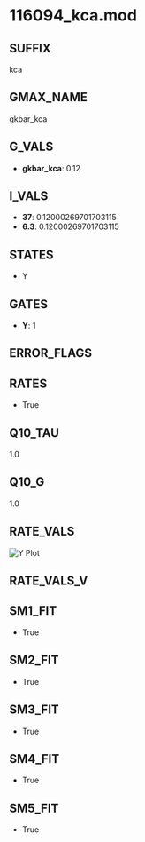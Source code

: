 # 116094_kca.mod

## SUFFIX

kca

## GMAX_NAME

gkbar_kca

## G_VALS

- **gkbar_kca**: 0.12

## I_VALS

- **37**: 0.12000269701703115
- **6.3**: 0.12000269701703115

## STATES

- Y

## GATES

- **Y**: 1

## ERROR_FLAGS


## RATES

- True

## Q10_TAU

1.0

## Q10_G

1.0

## RATE_VALS

![Y Plot](/Users/pbozelos/Dropbox/icg-Chai-Panos/supermodels/output_markdown_files/KCa/116094_kca.mod/images/Y.png)

## RATE_VALS_V

## SM1_FIT

- True

## SM2_FIT

- True

## SM3_FIT

- True

## SM4_FIT

- True

## SM5_FIT

- True

